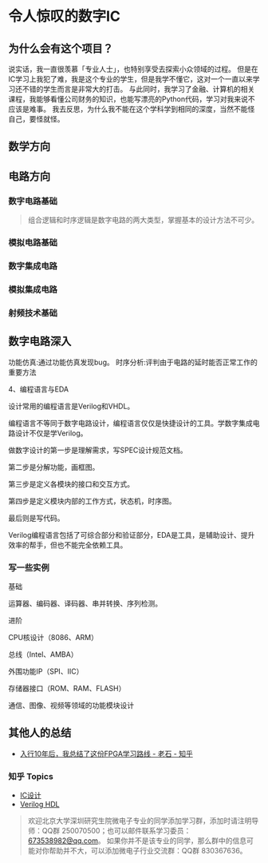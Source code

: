 # 令人惊叹的数字IC

## 为什么会有这个项目？

说实话，我一直很羡慕「专业人士」，也特别享受去探索小众领域的过程。
但是在IC学习上我犯了难，我是这个专业的学生，但是我学不懂它，这对一个一直以来学习还不错的学生而言是非常大的打击。
与此同时，我学习了金融、计算机的相关课程，我能够看懂公司财务的知识，也能写漂亮的Python代码，学习对我来说不应该是难事。
我去反思，为什么我不能在这个学科学到相同的深度，当然不能怪自己，要怪就怪。

## 数学方向

## 电路方向

### 数字电路基础

> 组合逻辑和时序逻辑是数字电路的两大类型，掌握基本的设计方法不可少。

### 模拟电路基础

### 数字集成电路

### 模拟集成电路

### 射频技术基础

## 数字电路深入


功能仿真:通过功能仿真发现bug。
时序分析:评判由于电路的延时能否正常工作的重要方法

4、编程语言与EDA

设计常用的编程语言是Verilog和VHDL。

编程语言不等同于数字电路设计，编程语言仅仅是快捷设计的工具。学数字集成电路设计不仅是学Verilog。

做数字设计的第一步是理解需求，写SPEC设计规范文档。

第二步是分解功能，画框图。

第三步是定义各模块的接口和交互方式。

第四步是定义模块内部的工作方式，状态机，时序图。

最后则是写代码。

Verilog编程语言包括了可综合部分和验证部分，EDA是工具，是辅助设计、提升效率的帮手，但也不能完全依赖工具。

### 写一些实例

基础

运算器、编码器、译码器、串并转换、序列检测。

进阶

CPU核设计（8086、ARM）

总线（Intel、AMBA）

外围功能IP（SPI、IIC）

存储器接口（ROM、RAM、FLASH）

通信、图像、视频等领域的功能模块设计

## 其他人的总结
- [入行10年后，我总结了这份FPGA学习路线 - 老石 - 知乎](https://zhuanlan.zhihu.com/p/345303288)

### 知乎 Topics
- [IC设计](https://www.zhihu.com/topic/21670860/top-answers) 
- [Verilog HDL](https://www.zhihu.com/topic/19609393/top-answers) 

> 欢迎北京大学深圳研究生院微电子专业的同学添加学习群，添加时请注明导师：QQ群 250070500；也可以邮件联系学习委员：[673538982@qq.com](mailto:673538982@qq.com)。
> 如果你并不是该专业的同学，那么群中的信息可能对你帮助并不大，可以添加微电子行业交流群：QQ群 830367636。
